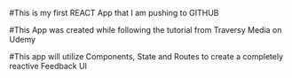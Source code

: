 #This is my first REACT App that I am pushing to GITHUB

#This App was created while following the tutorial from Traversy Media on Udemy

#This app will utilize Components, State and Routes to create a completely reactive Feedback UI